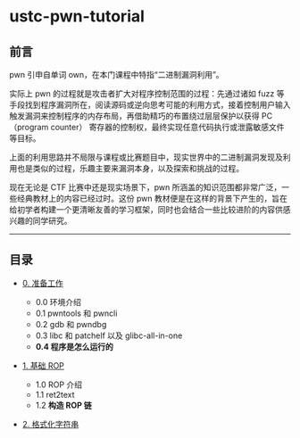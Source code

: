 # ustc-pwn-tutorial

##  前言

pwn 引申自单词 own，在本门课程中特指“二进制漏洞利用”。

实际上 pwn 的过程就是攻击者扩大对程序控制范围的过程：先通过诸如 fuzz 等手段找到程序漏洞所在，阅读源码或逆向思考可能的利用方式，接着控制用户输入触发漏洞来控制程序的内存布局，再借助精巧的布置绕过层层保护以获得 PC（program counter） 寄存器的控制权，最终实现任意代码执行或泄露敏感文件等目标。

上面的利用思路并不局限与课程或比赛题目中，现实世界中的二进制漏洞发现及利用也是类似的过程，乐趣主要来漏洞本身，以及探索和挑战的过程。

现在无论是 CTF 比赛中还是现实场景下，pwn 所涵盖的知识范围都非常广泛，一些经典教材上的内容已经过时。这份 pwn 教材便是在这样的背景下产生的，旨在给初学者构建一个更清晰友善的学习框架，同时也会结合一些比较进阶的内容供感兴趣的同学研究。

---

## 目录

-   [0. 准备工作](./0.准备工作)
    -   0.0 环境介绍
    -   0.1 pwntools 和 pwncli
    -   0.2 gdb 和 pwndbg
    -   0.3 libc 和 patchelf 以及 glibc-all-in-one
    -   **0.4 程序是怎么运行的**

-   [1. 基础 ROP](./1.基础rop)
    -   1.0 ROP 介绍
    -   1.1 ret2text
    -   1.2 **构造 ROP 链**

-   [2. 格式化字符串](./2.格式化字符串)
